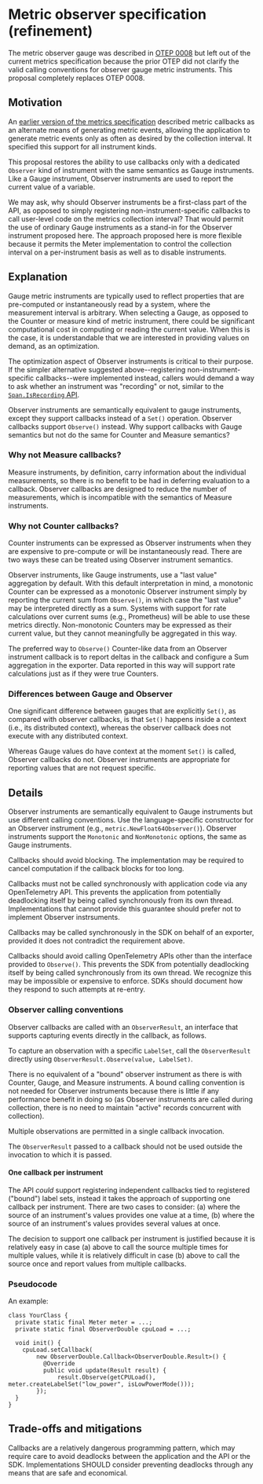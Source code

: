 # Metric observer specification (refinement)

The metric observer gauge was described in [OTEP
0008](0008-metric-observer.md) but left out of the current metrics
specification because the prior OTEP did not clarify the valid calling
conventions for observer gauge metric instruments.  This proposal
completely replaces OTEP 0008.

## Motivation

An [earlier version of the metrics specification](
https://github.com/open-telemetry/opentelemetry-specification/blob/597718b3fcfaf10bcf45d93f99b66f94a28048cb/specification/api-metrics.md)
described metric callbacks as an alternate means of generating metric
events, allowing the application to generate metric events only as
often as desired by the collection interval.  It specified this
support for all instrument kinds.

This proposal restores the ability to use callbacks only with a
dedicated `Observer` kind of instrument with the same semantics as
Gauge instruments.  Like a Gauge instrument, Observer instruments are
used to report the current value of a variable.

We may ask, why should Observer instruments be a first-class part of
the API, as opposed to simply registering non-instrument-specific
callbacks to call user-level code on the metrics collection interval?
That would permit the use of ordinary Gauge instruments as a stand-in
for the Observer instrument proposed here.  The approach proposed here
is more flexible because it permits the Meter implementation to
control the collection interval on a per-instrument basis as well as
to disable instruments.

## Explanation

Gauge metric instruments are typically used to reflect properties that
are pre-computed or instantaneously read by a system, where the
measurement interval is arbitrary.  When selecting a Gauge, as opposed
to the Counter or measure kind of metric instrument, there could be
significant computational cost in computing or reading the current
value.  When this is the case, it is understandable that we are
interested in providing values on demand, as an optimization.

The optimization aspect of Observer instruments is critical to their
purpose.  If the simpler alternative suggested above--registering
non-instrument-specific callbacks--were implemented instead, callers
would demand a way to ask whether an instrument was "recording" or
not, similar to the [`Span.IsRecording`
API](https://github.com/open-telemetry/opentelemetry-specification/blob/master/specification/api-tracing.md#isrecording).

Observer instruments are semantically equivalent to gauge instruments,
except they support callbacks instead of a `Set()` operation.
Observer callbacks support `Observe()` instead.  Why support callbacks
with Gauge semantics but not do the same for Counter and Measure
semantics?

### Why not Measure callbacks?

Measure instruments, by definition, carry information about the
individual measurements, so there is no benefit to be had in deferring
evaluation to a callback.  Observer callbacks are designed to reduce
the number of measurements, which is incompatible with the semantics
of Measure instruments.

### Why not Counter callbacks?

Counter instruments can be expressed as Observer instruments when they
are expensive to pre-compute or will be instantaneously read.  There
are two ways these can be treated using Observer instrument semantics.

Observer instruments, like Gauge instruments, use a "last value"
aggregation by default.  With this default interpretation in mind, a
monotonic Counter can be expressed as a monotonic Observer instrument
simply by reporting the current sum from `Observe()`, in which case
the "last value" may be interpreted directly as a sum.  Systems with
support for rate calculations over current sums (e.g., Prometheus)
will be able to use these metrics directly.  Non-monotonic Counters
may be expressed as their current value, but they cannot meaningfully
be aggregated in this way.

The preferred way to `Observe()` Counter-like data from an Observer
instrument callback is to report deltas in the callback and configure
a Sum aggregation in the exporter.  Data reported in this way will
support rate calculations just as if they were true Counters.

### Differences between Gauge and Observer

One significant difference between gauges that are explicitly `Set()`,
as compared with observer callbacks, is that `Set()` happens inside a
context (i.e., its distributed context), whereas the observer callback
does not execute with any distributed context.  

Whereas Gauge values do have context at the moment `Set()` is called,
Observer callbacks do not.  Observer instruments are appropriate for
reporting values that are not request specific.

## Details

Observer instruments are semantically equivalent to Gauge instruments
but use different calling conventions.  Use the language-specific
constructor for an Observer instrument (e.g.,
`metric.NewFloat64Observer()`).  Observer instruments support the
`Monotonic` and `NonMonotonic` options, the same as Gauge instruments.

Callbacks should avoid blocking.  The implementation may be required
to cancel computation if the callback blocks for too long.

Callbacks must not be called synchronously with application code via
any OpenTelemetry API.  This prevents the application from potentially
deadlocking itself by being called synchronously from its own thread.
Implementations that cannot provide this guarantee should prefer not
to implement Observer instrsuments.

Callbacks may be called synchronously in the SDK on behalf of an
exporter, provided it does not contradict the requirement above.

Callbacks should avoid calling OpenTelemetry APIs other than the
interface provided to `Observe()`.  This prevents the SDK from
potentially deadlocking itself by being called synchronously from its
own thread.  We recognize this may be impossible or expensive to
enforce.  SDKs should document how they respond to such attempts at
re-entry.

### Observer calling conventions

Observer callbacks are called with an `ObserverResult`, an interface
that supports capturing events directly in the callback, as follows.

To capture an observation with a specific `LabelSet`, call the
`ObserverResult` directly using `ObserverResult.Observe(value,
LabelSet)`.

There is no equivalent of a "bound" observer instrument as there is
with Counter, Gauge, and Measure instruments.  A bound calling
convention is not needed for Observer instruments because there is
little if any performance benefit in doing so (as Observer instruments
are called during collection, there is no need to maintain "active"
records concurrent with collection).

Multiple observations are permitted in a single callback invocation.

The `ObserverResult` passed to a callback should not be used outside the
invocation to which it is passed.

#### One callback per instrument

The API _could_ support registering independent callbacks tied to
registered ("bound") label sets, instead it takes the approach of
supporting one callback per instrument.  There are two cases to
consider: (a) where the source of an instrument's values provides one
value at a time, (b) where the source of an instrument's values
provides several values at once.

The decision to support one callback per instrument is justified
because it is relatively easy in case (a) above to call the source
multiple times for multiple values, while it is relatively difficult
in case (b) above to call the source once and report values from
multiple callbacks.

### Pseudocode

An example:

```
class YourClass {
  private static final Meter meter = ...;
  private static final ObserverDouble cpuLoad = ...;

  void init() {
    cpuLoad.setCallback(
        new ObserverDouble.Callback<ObserverDouble.Result>() {
          @Override
          public void update(Result result) {
              result.Observe(getCPULoad(), meter.createLabelSet("low_power", isLowPowerMode()));
        });
  }
}
```

## Trade-offs and mitigations

Callbacks are a relatively dangerous programming pattern, which may
require care to avoid deadlocks between the application and the API or
the SDK.  Implementations SHOULD consider preventing deadlocks through
any means that are safe and economical.
